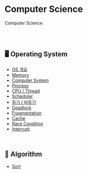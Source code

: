 # Computer Science
Computer Science


</br>
</br>

## 🖥 Operating System
  + [OS 개요](https://github.com/kimyuuum/tech-interview/blob/master/Operating%20System/OS%20%EA%B0%9C%EC%9A%94.md)
  + [Memory](https://github.com/kimyuuum/tech-interview/blob/master/Operating%20System/Memory.md)
  + [Computer System](https://github.com/kimyuuum/archive-develop/blob/master/Operating%20System/Computer_System.md)
  + [Process](https://github.com/kimyuuum/archive-develop/blob/master/Operating%20System/Process.md)
  + [CPU / Thread](https://github.com/kimyuuum/archive-develop/blob/master/Operating%20System/CPU%EC%99%80_Thread.md)
  + [Scheduler](https://github.com/kimyuuum/archive-develop/blob/master/Operating%20System/Scheduler.md)
  + [동기 / 비동기](https://github.com/kimyuuum/archive-develop/blob/master/Operating%20System/%EB%8F%99%EA%B8%B0_%EB%B9%84%EB%8F%99%EA%B8%B0.md)
  + [Deadlock](https://github.com/kimyuuum/archive-develop/blob/master/Operating%20System/Deadlock.md)
  + [Fragmentation](https://github.com/kimyuuum/archive-develop/blob/master/Operating%20System/Fragmentation.md)
  + [Cache](https://github.com/kimyuuum/archive-develop/blob/master/Operating%20System/Cache.md)
  + [Race Condition](https://github.com/kimyuuum/archive-develop/blob/master/Operating%20System/Race_Condition.md)
  + [Interrupt](https://github.com/kimyuuum/archive-develop/blob/master/Operating%20System/Interrupt.md)

</br>


## 🤖 Algorithm
  + [Sort](https://github.com/kimyuuum/tech-interview/blob/master/Algorithm/Bubble_sort.md)
  
  
  
</br>
</br>
